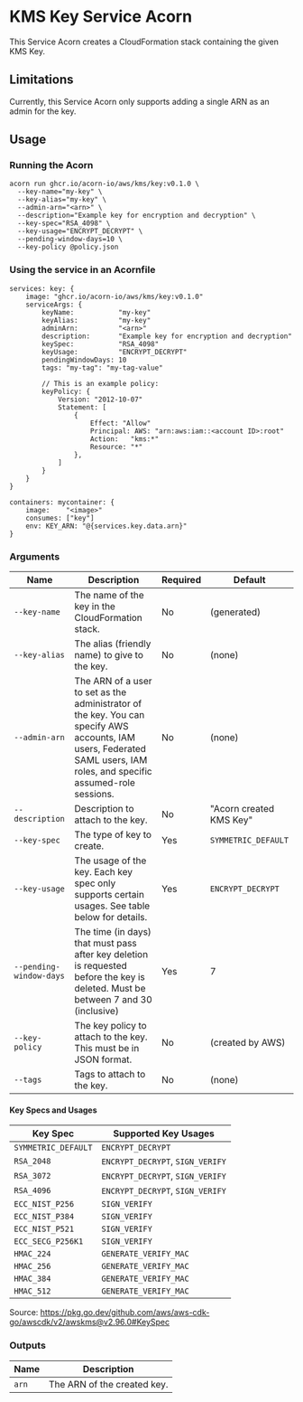# KMS Key Service Acorn

This Service Acorn creates a CloudFormation stack containing the given KMS Key.

## Limitations

Currently, this Service Acorn only supports adding a single ARN as an admin for the key.

## Usage

### Running the Acorn

```
acorn run ghcr.io/acorn-io/aws/kms/key:v0.1.0 \
  --key-name="my-key" \
  --key-alias="my-key" \
  --admin-arn="<arn>" \
  --description="Example key for encryption and decryption" \
  --key-spec="RSA_4098" \
  --key-usage="ENCRYPT_DECRYPT" \
  --pending-window-days=10 \
  --key-policy @policy.json
```

### Using the service in an Acornfile

```cue
services: key: {
    image: "ghcr.io/acorn-io/aws/kms/key:v0.1.0"
    serviceArgs: {
        keyName:           "my-key"
        keyAlias:          "my-key"
        adminArn:          "<arn>"
        description:       "Example key for encryption and decryption"
        keySpec:           "RSA_4098"
        keyUsage:          "ENCRYPT_DECRYPT"
        pendingWindowDays: 10
        tags: "my-tag": "my-tag-value"

        // This is an example policy:
        keyPolicy: {
            Version: "2012-10-07"
            Statement: [
                {
                    Effect: "Allow"
                    Principal: AWS: "arn:aws:iam::<account ID>:root"
                    Action:   "kms:*"
                    Resource: "*"
                },
            ]
        }
    }
}

containers: mycontainer: {
    image:    "<image>"
    consumes: ["key"]
    env: KEY_ARN: "@{services.key.data.arn}"
}

```

### Arguments

| Name                    | Description                                                                                                                                                                                                                                          | Required | Default                 |
|-------------------------|------------------------------------------------------------------------------------------------------------------------------------------------------------------------------------------------------------------------------------------------------|----------|-------------------------|
| `--key-name`            | The name of the key in the CloudFormation stack.                                                                                                                                                                                                     | No       | (generated)             |
| `--key-alias`           | The alias (friendly name) to give to the key.                                                                                                                                                                                                        | No       | (none)                  |
| `--admin-arn`           | The ARN of a user to set as the administrator of the key. You can specify AWS accounts, IAM users, Federated SAML users, IAM roles, and specific assumed-role sessions.                                                                              | No       | (none)                  |
| `--description`         | Description to attach to the key.                                                                                                                                                                                                                    | No       | "Acorn created KMS Key" |
| `--key-spec`            | The type of key to create.                                                                                                                                                                                                                           | Yes      | `SYMMETRIC_DEFAULT`     |
| `--key-usage`           | The usage of the key. Each key spec only supports certain usages. See table below for details.                                                                                                                                                       | Yes      | `ENCRYPT_DECRYPT`       |
| `--pending-window-days` | The time (in days) that must pass after key deletion is requested before the key is deleted. Must be between 7 and 30 (inclusive)                                                                                                                    | Yes      | 7                       |
| `--key-policy`          | The key policy to attach to the key. This must be in JSON format.                                                                                                                                                                                    | No       | (created by AWS)        |
| `--tags`                | Tags to attach to the key.                                                                                                                                                                                                                           | No       | (none)                  |

#### Key Specs and Usages

| Key Spec            | Supported Key Usages             |
|---------------------|----------------------------------|
| `SYMMETRIC_DEFAULT` | `ENCRYPT_DECRYPT`                |
| `RSA_2048`          | `ENCRYPT_DECRYPT`, `SIGN_VERIFY` |
| `RSA_3072`          | `ENCRYPT_DECRYPT`, `SIGN_VERIFY` |
| `RSA_4096`          | `ENCRYPT_DECRYPT`, `SIGN_VERIFY` |
| `ECC_NIST_P256`     | `SIGN_VERIFY`                    |
| `ECC_NIST_P384`     | `SIGN_VERIFY`                    |
| `ECC_NIST_P521`     | `SIGN_VERIFY`                    |
| `ECC_SECG_P256K1`   | `SIGN_VERIFY`                    |
| `HMAC_224`          | `GENERATE_VERIFY_MAC`            |
| `HMAC_256`          | `GENERATE_VERIFY_MAC`            |
| `HMAC_384`          | `GENERATE_VERIFY_MAC`            |
| `HMAC_512`          | `GENERATE_VERIFY_MAC`            |

Source: https://pkg.go.dev/github.com/aws/aws-cdk-go/awscdk/v2/awskms@v2.96.0#KeySpec

### Outputs

| Name  | Description                 |
|-------|-----------------------------|
| `arn` | The ARN of the created key. |
